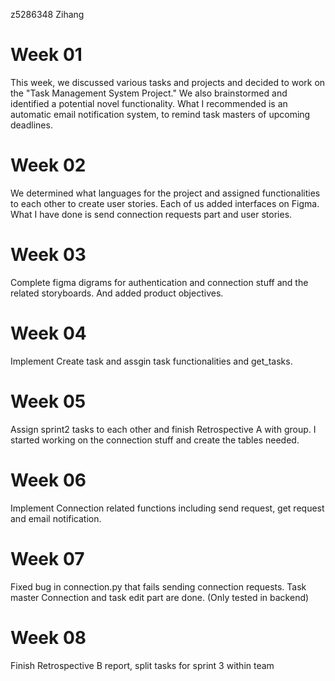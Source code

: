 z5286348 Zihang
# Week 01
This week, we discussed various tasks and projects and decided to work on the "Task Management System Project." We also brainstormed and identified a potential novel functionality. What I recommended is an automatic email notification system, to remind task masters of upcoming deadlines.
# Week 02
We determined what languages for the project and assigned functionalities to each other to create user stories. Each of us added interfaces on Figma. What I have done is send connection requests part and user stories.
# Week 03
Complete figma digrams for authentication and connection stuff and the related storyboards. And added product objectives.

# Week 04
Implement Create task and assgin task functionalities and get_tasks. 

# Week 05
Assign sprint2 tasks to each other and finish Retrospective A with group. I started working on the connection stuff and create the tables needed.

# Week 06
Implement Connection related functions including send request, get request and email notification.

# Week 07
Fixed bug in connection.py that fails sending connection requests. Task master Connection and task edit part are done. (Only tested in backend)

# Week 08
Finish Retrospective B report, split tasks for sprint 3 within team